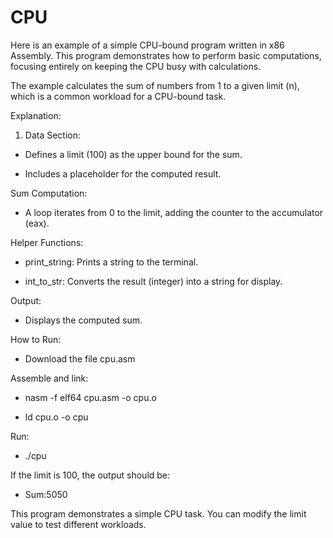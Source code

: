 # CPU
Here is an example of a simple CPU-bound program written in x86 Assembly. This program demonstrates how to perform basic computations, focusing entirely on keeping the CPU busy with calculations.

The example calculates the sum of numbers from 1 to a given limit (n), which is a common workload for a CPU-bound task.

Explanation:

1. Data Section:

 - Defines a limit (100) as the upper bound for the sum.

 - Includes a placeholder for the computed result.
   
Sum Computation:

 - A loop iterates from 0 to the limit, adding the counter to the accumulator (eax).
   
Helper Functions:

 - print_string: Prints a string to the terminal.

 - int_to_str: Converts the result (integer) into a string for display.
   
Output:

 - Displays the computed sum.

How to Run:

 - Download the file cpu.asm

Assemble and link:

 - nasm -f elf64 cpu.asm -o cpu.o
  
 - ld cpu.o -o cpu

Run:

 - ./cpu

If the limit is 100, the output should be:

 - Sum:5050

This program demonstrates a simple CPU task. You can modify the limit value to test different workloads.
